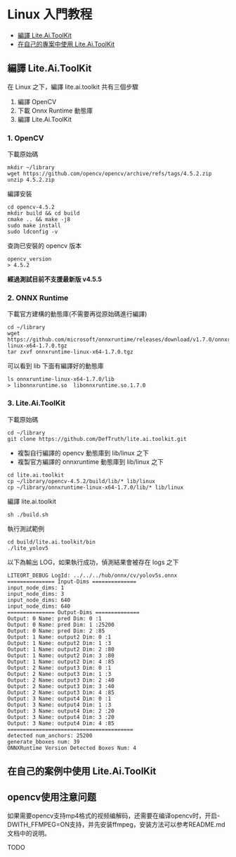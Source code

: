 # Linux 入門教程

* [編譯 Lite.Ai.ToolKit](#lite.ai.toolkit-linuxzh-Self-Compile)
* [在自己的專案中使用 Lite.Ai.ToolKit](#lite.ai.toolkit-linuxzh-Sample-Project)

## 編譯 Lite.Ai.ToolKit
<div id="lite.ai.toolkit-linuxzh-Self-Compile"></div>

在 Linux 之下，編譯 lite.ai.toolkit 共有三個步驟
1. 編譯 OpenCV
2. 下載 Onnx Runtime 動態庫
3. 編譯 Lite.Ai.ToolKit
### 1. OpenCV
下載原始碼
```
mkdir ~/library
wget https://github.com/opencv/opencv/archive/refs/tags/4.5.2.zip
unzip 4.5.2.zip
```
編譯安裝
```
cd opencv-4.5.2
mkdir build && cd build
cmake .. && make -j8
sudo make install
sudo ldconfig -v
```
查詢已安裝的 opencv 版本
```
opencv_version
> 4.5.2
```
**經過測試目前不支援最新版 v4.5.5**
### 2. ONNX Runtime
下載官方建構的動態庫(不需要再從原始碼進行編譯)
```
cd ~/library
wget https://github.com/microsoft/onnxruntime/releases/download/v1.7.0/onnxruntime-linux-x64-1.7.0.tgz
tar zxvf onnxruntime-linux-x64-1.7.0.tgz
```
可以看到 lib 下面有編譯好的動態庫
```
ls onnxruntime-linux-x64-1.7.0/lib
> libonnxruntime.so  libonnxruntime.so.1.7.0
```

### 3. Lite.Ai.ToolKit
下載原始碼
```
cd ~/library
git clone https://github.com/DefTruth/lite.ai.toolkit.git
```
* 複製自行編譯的 opencv 動態庫到 lib/linux 之下
* 複製官方編譯的 onnxruntime 動態庫到 lib/linux 之下
```
cd lite.ai.toolkit
cp ~/library/opencv-4.5.2/build/lib/* lib/linux
cp ~/library/onnxruntime-linux-x64-1.7.0/lib/* lib/linux
```
編譯 lite.ai.toolkit
```
sh ./build.sh
```
執行測試範例
```
cd build/lite.ai.toolkit/bin
./lite_yolov5
```
以下為輸出 LOG，如果執行成功，偵測結果會被存在 logs 之下
```
LITEORT_DEBUG LogId: ../../../hub/onnx/cv/yolov5s.onnx
=============== Input-Dims ==============
input_node_dims: 1
input_node_dims: 3
input_node_dims: 640
input_node_dims: 640
=============== Output-Dims ==============
Output: 0 Name: pred Dim: 0 :1
Output: 0 Name: pred Dim: 1 :25200
Output: 0 Name: pred Dim: 2 :85
Output: 1 Name: output2 Dim: 0 :1
Output: 1 Name: output2 Dim: 1 :3
Output: 1 Name: output2 Dim: 2 :80
Output: 1 Name: output2 Dim: 3 :80
Output: 1 Name: output2 Dim: 4 :85
Output: 2 Name: output3 Dim: 0 :1
Output: 2 Name: output3 Dim: 1 :3
Output: 2 Name: output3 Dim: 2 :40
Output: 2 Name: output3 Dim: 3 :40
Output: 2 Name: output3 Dim: 4 :85
Output: 3 Name: output4 Dim: 0 :1
Output: 3 Name: output4 Dim: 1 :3
Output: 3 Name: output4 Dim: 2 :20
Output: 3 Name: output4 Dim: 3 :20
Output: 3 Name: output4 Dim: 4 :85
========================================
detected num_anchors: 25200
generate_bboxes num: 39
ONNXRuntime Version Detected Boxes Num: 4
```
## 在自己的案例中使用 Lite.Ai.ToolKit
<div id="lite.ai.toolkit-linuxzh-Sample-Project"></div>

## opencv使用注意问题
如果需要opencv支持mp4格式的视频编解码，还需要在编译opencv时，开启-DWITH_FFMPEG=ON支持，并先安装ffmpeg，安装方法可以参考README.md文档中的说明。

TODO
